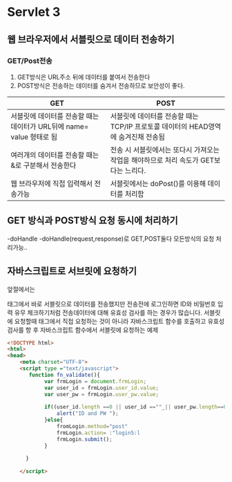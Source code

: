 # Servlet 3

## 웹 브라우저에서 서블릿으로 데이터 전송하기

### GET/Post전송

1. GET방식은 URL주소 뒤에 데이터를 붙여서 전송한다
2. POST방식은 전송하는 데이터를 숨겨서 전송하므로 보안성이 좋다.

| GET         | POST        |
| ----------- | ----------- |
|  서블릿에 데이터를 전송할 때는 데이터가 URL뒤에 name= value 형태로 됨| 서블릿에 데이터를 전송할 때는 TCP/IP 프로토콜 데이터의 HEAD영역에 숨겨진채 전송됨     |
|  여러개의 데이터를 전송할 때는 &로 구분해서 전송한다   | 전송 시 서블릿에서는 또다시 가져오는 작업을 해야하므로 처리 속도가 GET보다는 느리다.|
|  웹 브라우저에 직접 입력해서 전송가능|서블릿에서는 doPost()를 이용해 데이터를 처리함|

## GET 방식과 POST방식 요청 동시에 처리하기
-doHandle
-doHandle(request,response)로 GET,POST둘다 모든방식의 요청 처리가능..


## 자바스크립트로 서브릿에 요청하기

앞절에서는 <form> 태그에서 바로 서블릿으로 데이터를 전송했지만 전송전에 로그인하면 ID와 비밀번호 입력 유무 체크하기처럼 전송데이터에 대해 유효성 검사를 하는 경우가 많습니다.
서블릿에 요청할때 <form>태그에서 직접 요청하는 것이 아니라 자바스크립트 함수를 호출하고 유효성 검사를 항 후 자바스크립트 함수에서 서블릿에 요청하는 예제 
   
```html
<!DOCTYPE html>
<html>
<head>
    <meta charset="UTF-8">
    <script type ="text/javascript">
       function fn_validate(){
            var frmLogin = document.frmLogin;
            var user_id = frmLogin.user_id.value;
            var user_pw = frmLogin.user_pw.value;
        
            if((user_id.length ==0 || user_id ==""_|| user_pw.length==0 || user_pw ==""){
                alert("ID and PW ");
            }else{
                fromLogin.method="post"
                frmLogin.action= :"login5:l
                frmLogin.submit();
            }
        
      }
        
    </script>
    
```
